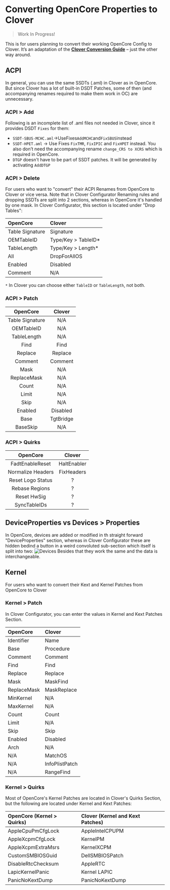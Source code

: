 # Converting OpenCore Properties to Clover
>Work In Progress!

This is for users planning to convert their working OpenCore Config to Clover. It’s an adaptation of the [**Clover Conversion Guide**](https://github.com/dortania/OpenCore-Install-Guide/tree/master/clover-conversion) – just the other way around.

## ACPI
In general, you can use the same SSDTs (.aml) in Clover as in OpenCore. But since Clover has a lot of built-in DSDT Patches, some of then (and accompanying renames required to make them work in OC) are unnecessary.

### ACPI > Add
Following is an incomplete list of .aml files not needed in Clover, since it provides DSDT `Fixes` for them:

- `SSDT-SBUS-MCHC.aml`&rarr;UseFixes`AddMCHC`and`FixSBUS`instead
- `SSDT-HPET.aml` → Use Fixes `FixTMR`, `FixIPIC` and `FixHPET` instead. You also don’t need the accompanying rename `change_CRS to XCRS` which is required in OpenCore.
- `DTGP` doesn't have to be part of SSDT patches. It will be generated by activating `AddDTGP`

### ACPI > Delete
For users who want to "convert" their ACPI Renames from OpenCore to Clover or vice versa. Note that in Clover Configurator Renaming rules and dropping SSDTs are split into 2 sections, whereas in OpenCore it's handled by one mask. In Clover Configurator, this section is located under "Drop Tables":

| OpenCore        | Clover              |
|:----------------|:--------------------|
| Table Signature | Signature           |
| OEMTableID      | Type/Key > TableID* |
| TableLength     | Type/Key > Length*  |
| All             | DropForAllOS        |
| Enabled         | Disabled            |
| Comment         | N/A                 |

`*` In Clover you can choose either `TableID` or `TableLength`, not both.

### ACPI > Patch
| OpenCore        | Clover    |
|:---------------:|:---------:|
| Table Signature | N/A       |
| OEMTableID      | N/A       |  
| TableLength     | N/A       |
| Find		        | Find      |
| Replace         | Replace   |
| Comment         | Comment   |
| Mask            | N/A       |
| ReplaceMask     | N/A       |
| Count           | N/A       |
| Limit           | N/A       | 
| Skip            | N/A       |
| Enabled         | Disabled  |
| Base            | TgtBridge |
| BaseSkip        | N/A       |
 
### ACPI > Quirks 

| OpenCore          | Clover      |
|:-----------------:|:-----------:|
| FadtEnableReset   | HaltEnabler |
| Normalize Headers | FixHeaders  |
| Reset Logo Status | ?           |
| Rebase Regions    | ?           |
| Reset HwSig			| ?           |
| SyncTableIDs      | ?           |

## DeviceProperties vs Devices > Properties
In OpenCore, devices are added or modified in th straight forward "DeviceProperties" section, whereas in Clover Configurator these are hidden bedind a button in a weird convoluted sub-section which itself is split into two:
![Devices](https://user-images.githubusercontent.com/76865553/138610651-c9d42248-d1b8-4e54-b16a-2819556ae60f.png)
Besides that they work the same and the data is interchangeable.

## Kernel
For users who want to convert their Kext and Kernel Patches from OpenCore to Clover
### Kernel > Patch
In Clover Configurator, you can enter the values in Kernel and Kext Patches Section.  

| OpenCore    | Clover         |
|:------------|:---------------|
| Identifier  | Name           |
| Base        | Procedure      |
| Comment     | Comment        |
| Find		    | Find           |
| Replace     | Replace        |
| Mask        | MaskFind       |
| ReplaceMask | MaskReplace    |
| MinKernel   | N/A            |
| MaxKernel   | N/A            |
| Count       | Count          |
| Limit       | N/A            |
| Skip        | Skip           |
| Enabled     | Disabled       |
| Arch        | N/A            |
| N/A         | MatchOS        |
| N/A         | InfoPlistPatch |
| N/A         | RangeFind      |

### Kernel > Quirks
Most of OpenCore's Kernel Patches are located in Clover's Quirks Section, but the following are located under Kernel and Kext Patches:

| OpenCore (Kernel > Quirks) | Clover (Kernel and Kext Patches)|
|:---------------------------|:--------------------------------|
|AppleCpuPmCfgLock           | AppleIntelCPUPM
|AppleXcpmCfgLock            | KernelPM
|AppleXcpmExtraMsrs          | KernelXCPM
|CustomSMBIOSGuid            | DellSMBIOSPatch
|DisableRtcChecksum          | AppleRTC
|LapicKernelPanic            | Kernel LAPIC
|PanicNoKextDump             | PanicNoKextDump

